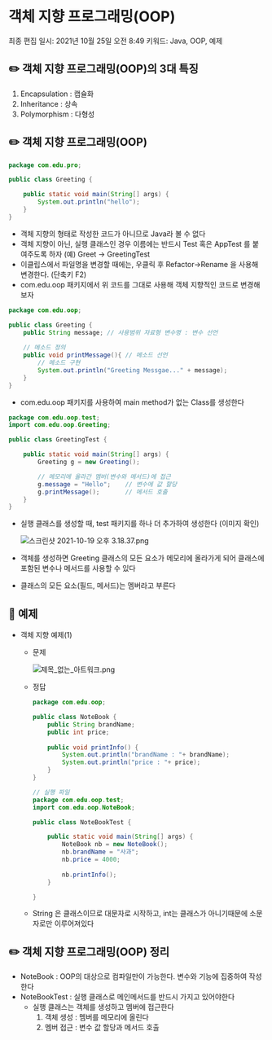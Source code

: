 # 객체 지향 프로그래밍(OOP)

최종 편집 일시: 2021년 10월 25일 오전 8:49
키워드: Java, OOP, 예제

## ✏️  객체 지향 프로그래밍(OOP)의 3대 특징

1. Encapsulation : 캡슐화
2. Inheritance : 상속
3. Polymorphism : 다형성

## ✏️  객체 지향 프로그래밍(OOP)

```java
package com.edu.pro;

public class Greeting {

	public static void main(String[] args) {
		System.out.println("hello");
	}
}
```

- 객체 지향의 형태로 작성한 코드가 아니므로 Java라 볼 수 없다
- 객체 지향이 아닌, 실행 클래스인 경우 이름에는 반드시 Test 혹은 AppTest 를 붙여주도록 하자 
(예) Greet → GreetingTest
- 이클립스에서 파일명을 변경할 때에는, 우클릭 후 Refactor→Rename 을 사용해 변경한다. (단축키 F2)
- com.edu.oop 패키지에서 위 코드를 그대로 사용해 객체 지향적인 코드로 변경해보자

```java
package com.edu.oop;

public class Greeting {
	public String message; // 사용범위 자료형 변수명 : 변수 선언 
	
	// 메소드 정의
	public void printMessage(){ // 메소드 선언
		// 메소드 구현
		System.out.println("Greeting Messgae..." + message);
	}
}
```

- com.edu.oop 패키지를 사용하여 main method가 없는 Class를 생성한다

```java
package com.edu.oop.test;
import com.edu.oop.Greeting;

public class GreetingTest {

	public static void main(String[] args) {
		Greeting g = new Greeting();

		// 메모리에 올라간 멤버(변수와 메서드)에 접근
		g.message = "Hello";    // 변수에 값 할당
		g.printMessage();       // 메서드 호출 
	}
}
```

- 실행 클래스를 생성할 때, test 패키지를 하나 더 추가하여 생성한다 (이미지 확인)
    
    ![스크린샷 2021-10-19 오후 3.18.37.png](%E1%84%80%E1%85%A2%E1%86%A8%E1%84%8E%E1%85%A6%20%E1%84%8C%E1%85%B5%E1%84%92%E1%85%A3%E1%86%BC%20%E1%84%91%E1%85%B3%E1%84%85%E1%85%A9%E1%84%80%E1%85%B3%E1%84%85%E1%85%A2%E1%84%86%E1%85%B5%E1%86%BC(OOP)%20e23a9b53dfe848faa037d7d6a65b419a/%E1%84%89%E1%85%B3%E1%84%8F%E1%85%B3%E1%84%85%E1%85%B5%E1%86%AB%E1%84%89%E1%85%A3%E1%86%BA_2021-10-19_%E1%84%8B%E1%85%A9%E1%84%92%E1%85%AE_3.18.37.png)
    
- 객체를 생성하면 Greeting 클래스의 모든 요소가 메모리에 올라가게 되어 클래스에 포함된 변수나 메서드를 사용할 수 있다
- 클래스의 모든 요소(필드, 메서드)는 멤버라고 부른다

## 📝 예제

- 객체 지향 예제(1)
    - 문제
        
        ![제목_없는_아트워크.png](%E1%84%80%E1%85%A2%E1%86%A8%E1%84%8E%E1%85%A6%20%E1%84%8C%E1%85%B5%E1%84%92%E1%85%A3%E1%86%BC%20%E1%84%91%E1%85%B3%E1%84%85%E1%85%A9%E1%84%80%E1%85%B3%E1%84%85%E1%85%A2%E1%84%86%E1%85%B5%E1%86%BC(OOP)%20e23a9b53dfe848faa037d7d6a65b419a/%E1%84%8C%E1%85%A6%E1%84%86%E1%85%A9%E1%86%A8_%E1%84%8B%E1%85%A5%E1%86%B9%E1%84%82%E1%85%B3%E1%86%AB_%E1%84%8B%E1%85%A1%E1%84%90%E1%85%B3%E1%84%8B%E1%85%AF%E1%84%8F%E1%85%B3.png)
        
    - 정답
        
        ```java
        package com.edu.oop;
        
        public class NoteBook {
        	public String brandName;
        	public int price;
        	
        	public void printInfo() {
        		System.out.println("brandName : "+ brandName);
        		System.out.println("price : "+ price);
        	}
        }
        ```
        
        ```java
        // 실행 파일
        package com.edu.oop.test;
        import com.edu.oop.NoteBook;
        
        public class NoteBookTest {
        
        	public static void main(String[] args) {
        		NoteBook nb = new NoteBook();
        		nb.brandName = "사과";
        		nb.price = 4000;
        		
        		nb.printInfo();
        	}
        
        }
        ```
        
    - String 은 클래스이므로 대문자로 시작하고, int는 클래스가 아니기때문에 소문자로만 이루어져있다

## ✏️  객체 지향 프로그래밍(OOP) 정리

- NoteBook : OOP의 대상으로 컴파일만이 가능한다. 변수와 기능에 집중하여 작성한다
- NoteBookTest : 실행 클래스로 메인메서드를 반드시 가지고 있어야한다
    - 실행 클래스는 객체를 생성하고 멤버에 접근한다
        1. 객체 생성 : 멤버를 메모리에 올린다
        2. 멤버 접근 : 변수 값 할당과 메서드 호출